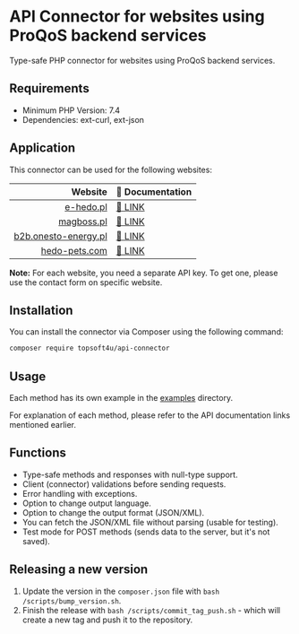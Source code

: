 # API Connector for websites using ProQoS backend services

Type-safe PHP connector for websites using ProQoS backend services. 

## Requirements
- Minimum PHP Version: 7.4
- Dependencies: ext-curl, ext-json

## Application
This connector can be used for the following websites:

|                                                        Website | 📕 Documentation                                |
|---------------------------------------------------------------:|:------------------------------------------------|
|                                 [e-hedo.pl](https://e-hedo.pl) | [📕 LINK](https://e-hedo.pl/apidocs)            |
|                               [magboss.pl](https://magboss.pl) | [📕 LINK](https://magboss.pl/apidocs)           |
|           [b2b.onesto-energy.pl](https://b2b.onesto-energy.pl) | [📕 LINK](https://b2b.onesto-energy.pl/apidocs) |
|                         [hedo-pets.com](https://hedo-pets.com) | [📕 LINK](https://hedo-pets.com/apidocs)        |

**Note:** For each website, you need a separate API key. To get one, please use the contact form on specific website.

## Installation
You can install the connector via Composer using the following command:

```bash
composer require topsoft4u/api-connector
```

## Usage

Each method has its own example in the [examples](example) directory.

For explanation of each method, please refer to the API documentation links mentioned earlier.

## Functions
- Type-safe methods and responses with null-type support.
- Client (connector) validations before sending requests.
- Error handling with exceptions.
- Option to change output language.
- Option to change the output format (JSON/XML).
- You can fetch the JSON/XML file without parsing (usable for testing).
- Test mode for POST methods (sends data to the server, but it's not saved).

## Releasing a new version
1. Update the version in the `composer.json` file with `bash /scripts/bump_version.sh`.
2. Finish the release with `bash /scripts/commit_tag_push.sh` - which will create a new tag and push it to the repository.
